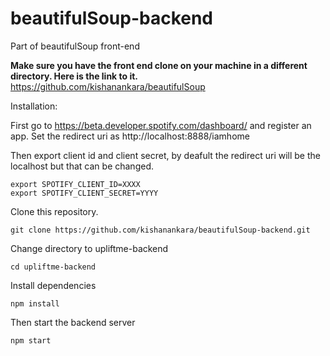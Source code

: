 # beautifulSoup-backend
Part of beautifulSoup front-end

**Make sure you have the front end clone on your machine in a different directory. Here is the link to it.**
https://github.com/kishanankara/beautifulSoup

Installation:

First go to https://beta.developer.spotify.com/dashboard/ and register an app.
Set the redirect uri as http://localhost:8888/iamhome

Then export client id and client secret, 
by deafult the redirect uri will be the localhost but that can be changed.

```
export SPOTIFY_CLIENT_ID=XXXX
export SPOTIFY_CLIENT_SECRET=YYYY
```

Clone this repository.

```
git clone https://github.com/kishanankara/beautifulSoup-backend.git
```

Change directory to upliftme-backend
```
cd upliftme-backend
```

Install dependencies

```
npm install
```

Then start the backend server

```
npm start
```

